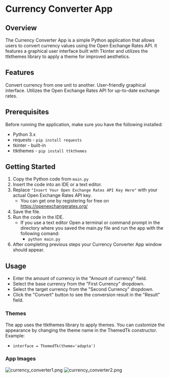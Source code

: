 # Currency Converter App

## Overview

The Currency Converter App is a simple Python application that allows users to convert currency values using the Open Exchange Rates API. It features a graphical user interface built with Tkinter and utilizes the ttkthemes library to apply a theme for improved aesthetics.

## Features
Convert currency from one unit to another.
User-friendly graphical interface.
Utilizes the Open Exchange Rates API for up-to-date exchange rates.

## Prerequisites
Before running the application, make sure you have the following installed:

- Python 3.x
- requests - `pip install requests`
- tkinter - built-in
- ttkthemes - `pip install ttkthemes`

## Getting Started
1. Copy the Python code from `main.py`
2. Insert the code into an IDE or a text editor.
3. Replace `"Insert Your Open Exchange Rates API Key Here"` 
with your actual Open Exchange Rates API key.
    - You can get one by registering for free on https://openexchangerates.org/
4. Save the file.
5. Run the code in the IDE.
    - If you use a text editor Open a terminal or command prompt 
in the directory where you saved the main.py file and run the app with
the following comand:
        - `python main.py`
6. After completing previous steps your Currency Converter App 
window should appear.

## Usage
- Enter the amount of currency in the "Amount of currency" field.
- Select the base currency from the "First Currency" dropdown.
- Select the target currency from the "Second Currency" dropdown.
- Click the "Convert" button to see the conversion result in the "Result" field.

### Themes

The app uses the ttkthemes library to apply themes. 
You can customize the appearance by changing the theme name 
in the ThemedTk constructor. 
Example: 
- `interface = ThemedTk(theme='adapta')`

### App Images

![currency_converter1.png](..%2F..%2F..%2FOneDrive%2FPictures%2Fcurrency_converter1.png)
![currency_converter2.png](..%2F..%2F..%2FOneDrive%2FPictures%2Fcurrency_converter2.png)